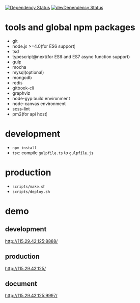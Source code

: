 [![Dependency Status](https://david-dm.org/plantain-00/SubsNoti.svg)](https://david-dm.org/plantain-00/SubsNoti)
[![devDependency Status](https://david-dm.org/plantain-00/SubsNoti/dev-status.svg)](https://david-dm.org/plantain-00/SubsNoti#info=devDependencies)

# tools and global npm packages

+ git
+ node.js >=4.0(for ES6 support)
+ tsd
+ typescript@next(for ES6 and ES7 async function support)
+ gulp
+ mocha
+ mysql(optional)
+ mongodb
+ redis
+ gitbook-cli
+ graphviz
+ node-gyp build environment
+ node-canvas environment
+ scss-lint
+ pm2(for api host)

# development

+ `npm install`
+ `tsc`: compile `gulpfile.ts` to `gulpfile.js`

# production

+ `scripts/make.sh`
+ `scripts/deploy.sh`

# demo

## development

http://115.29.42.125:8888/

## production

http://115.29.42.125/

## document

http://115.29.42.125:9997/
